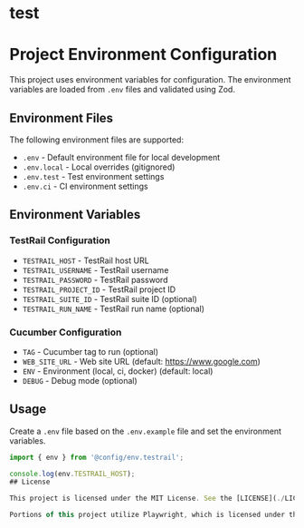 # test
# Project Environment Configuration

This project uses environment variables for configuration. The environment variables are loaded from `.env` files and validated using Zod.

## Environment Files

The following environment files are supported:

- `.env` - Default environment file for local development
- `.env.local` - Local overrides (gitignored)
- `.env.test` - Test environment settings
- `.env.ci` - CI environment settings

## Environment Variables

### TestRail Configuration

- `TESTRAIL_HOST` - TestRail host URL
- `TESTRAIL_USERNAME` - TestRail username
- `TESTRAIL_PASSWORD` - TestRail password
- `TESTRAIL_PROJECT_ID` - TestRail project ID
- `TESTRAIL_SUITE_ID` - TestRail suite ID (optional)
- `TESTRAIL_RUN_NAME` - TestRail run name (optional)

### Cucumber Configuration

- `TAG` - Cucumber tag to run (optional)
- `WEB_SITE_URL` - Web site URL (default: https://www.google.com)
- `ENV` - Environment (local, ci, docker) (default: local)
- `DEBUG` - Debug mode (optional)

## Usage

Create a `.env` file based on the `.env.example` file and set the environment variables.

```typescript
import { env } from '@config/env.testrail';

console.log(env.TESTRAIL_HOST);
## License

This project is licensed under the MIT License. See the [LICENSE](./LICENSE) file for details.

Portions of this project utilize Playwright, which is licensed under the MIT License.
